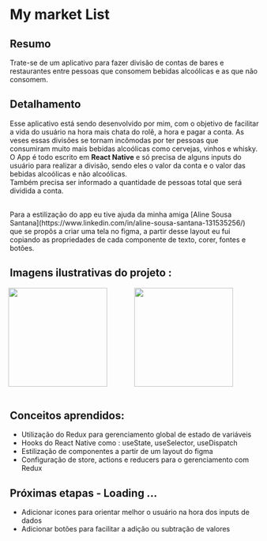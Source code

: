 # My market List
## Resumo

Trate-se de um aplicativo para fazer divisão de contas de bares e restaurantes entre pessoas que consomem bebidas alcoólicas e as que não consomem.

## Detalhamento

Esse aplicativo está sendo desenvolvido por mim, com o objetivo de facilitar a vida do usuário na hora mais chata do rolê, a hora e pagar a conta. 
As veses essas divisões se tornam incômodas por ter pessoas que consumiram muito mais bebidas alcoólicas como cervejas, vinhos e whisky. 
</br>
O App é todo escrito em **React Native** e só precisa de alguns inputs do usuário para realizar a divisão, sendo eles o valor da conta e o valor das bebidas alcoólicas e não alcoólicas.
</br>
Também precisa ser informado a quantidade de pessoas total que será dividida a conta.

</br>
Para a estilização do app eu tive ajuda da minha amiga [Aline Sousa Santana](https://www.linkedin.com/in/aline-sousa-santana-131535256/) que se propôs a criar uma tela no figma, a partir desse layout eu fui copiando as propriedades de cada componente de texto, corer, fontes e botões.

</br>


## Imagens ilustrativas do projeto : 

<div align="center"  class="image-container" >
<image src = "https://user-images.githubusercontent.com/111225477/243363888-49bd9ff3-6ab3-49c2-ae51-e1e309319b0b.png" width = "200px" >
<image src = "https://user-images.githubusercontent.com/111225477/243363894-b97edf36-f5ea-48fb-8376-7d3ced858092.png" width = "200px" >
</div>

<style>
.image-container {
  display: flex;
  justify-content: center;
}

.image-container img {
  margin-right: 55px;
}
</style>

</br>

## Conceitos aprendidos: 
- Utilização do Redux para gerenciamento global de estado de variáveis
- Hooks do React Native como : useState, useSelector, useDispatch
- Estilização de componentes a partir de um layout do figma
- Configuração de store, actions e reducers para o gerenciamento com Redux


## Próximas etapas - Loading ... 
- Adicionar icones para orientar melhor o usuário na hora dos inputs de dados
- Adicionar botões para facilitar a adição ou subtração de valores
